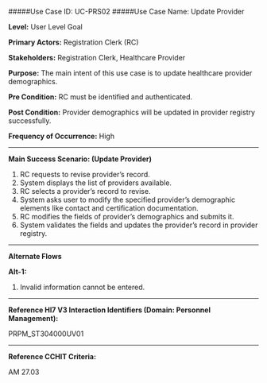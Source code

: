 #####Use Case ID: UC-PRS02
#####Use Case Name: Update Provider

**Level:**                     User Level Goal

**Primary Actors:**            Registration Clerk (RC)

**Stakeholders:**              Registration Clerk, Healthcare Provider

**Purpose:**                   The main intent of this use case is to update healthcare provider demographics.

**Pre Condition:**             RC must be identified and authenticated.

**Post Condition:**            Provider demographics will be updated in provider registry successfully.

**Frequency of Occurrence:**   High

__________________________________________________________
**Main Success Scenario: (Update Provider)**

1. RC requests to revise provider’s record.
2. System displays the list of providers available.
3. RC selects a provider’s record to revise.
4. System asks user to modify the specified provider’s demographic elements like contact and certification documentation.
5. RC modifies the fields of provider’s demographics and submits it.
6. System validates the fields and updates the provider’s record in provider registry.
  

_______________________________________________________________________________
**Alternate Flows** 

**Alt-1:**
1. Invalid information cannot be entered.

________________________________________________________________________
**Reference Hl7 V3 Interaction Identifiers (Domain: Personnel Management):**

PRPM_ST304000UV01
_______________________________________________________________
**Reference CCHIT Criteria:**

AM 27.03

